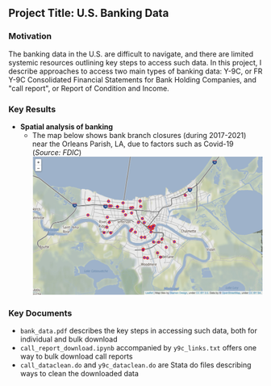 ## Project Title: U.S. Banking Data

### Motivation
The banking data in the U.S. are difficult to navigate, and there are limited systemic resources outlining key steps to access such data. In this project, I describe approaches to access two main types of banking data: Y-9C, or FR Y-9C Consolidated Financial Statements for Bank Holding Companies, and "call report", or Report of Condition and Income.

### Key Results
- **Spatial analysis of banking** 
   - The map below shows bank branch closures (during 2017-2021) near the Orleans Parish, LA, due to factors such as Covid-19 (*Source: FDIC*)
![](https://github.com/tengtedliu/us_banking_data/blob/main/graphics/branch.jpg)


### Key Documents
* `bank_data.pdf` describes the key steps in accessing such data, both for individual and bulk download
* `call_report_download.ipynb` accompanied by `y9c_links.txt` offers one way to bulk download call reports
* `call_dataclean.do` and `y9c_dataclean.do` are Stata do files describing ways to clean the downloaded data
